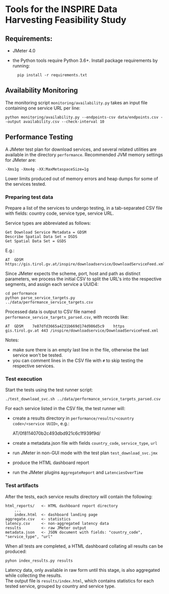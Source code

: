 # Tools for the INSPIRE Data Harvesting Feasibility Study


## Requirements:

- JMeter 4.0

- the Python tools require Python 3.6+. Install package requirements by running:

		pip install -r requirements.txt


## Availability Monitoring

The monitoring script ``monitoring/availability.py`` takes an input file containing one service URL per line:
  
	python monitoring/availability.py --endpoints-csv data/endpoints.csv --output availability.csv --check-interval 10


## Performance Testing

A JMeter test plan for download services, and several related utilities are available in the directory `performance`.
Recommended JVM memory settings for JMeter are:

	-Xms1g -Xmx4g -XX:MaxMetaspaceSize=1g   

Lower limits produced out of memory errors and heap dumps for some of the services tested.


### Preparing test data

Prepare a list of the services to undergo testing, in a tab-separated CSV file with fields: country code, service type, service URL.

Service types are abbreviated as follows:
 
	Get Download Service Metadata = GDSM	
	Describe Spatial Data Set = DSDS
	Get Spatial Data Set = GSDS 

E.g.:
 
	AT	GDSM	https://gis.tirol.gv.at/inspire/downloadservice/DownloadServiceFeed.xml

Since JMeter expects the scheme, port, host and path as distinct parameters, we process the initial CSV to split the URL's into the respective segments, and assign each service a UUID4:

	cd performance	
	python parse_service_targets.py ../data/performance_service_targets.csv

Processed data is output to CSV file named ``performance_service_targets_parsed.csv``, with records like: 

	AT	GDSM	7e87dfd3665a4231b669d174d986d5c9	https	gis.tirol.gv.at	443	/inspire/downloadservice/DownloadServiceFeed.xml
 
Notes:
 - make sure there is an empty last line in the file, otherwise the last service won't be tested.
 - you can comment lines in the CSV file with ``#`` to skip testing the respective services.


### Test execution

Start the tests using the test runner script:
 
	./test_download_svc.sh ../data/performance_service_targets_parsed.csv


For each service listed in the CSV file, the test runner will:
- create a results directory in ``performance/results/<country code>/<service UUID>``, e.g.:


	AT/0f8114070b2c493dbd921c6c1f939f9d/

- create a metadata.json file with fields ``country_code``, ``service_type``, ``url`` 
- run JMeter in non-GUI mode with the test plan ``test_download_svc.jmx``
- produce the HTML dashboard report
- run the JMeter plugins ``AggregateReport`` and ``LatenciesOverTime``


### Test artifacts

After the tests, each service results directory will contain the following:

    html_reports/   <- HTML dashboard report directory
        ...
        index.html  <- dashboard landing page
    aggregate.csv   <- statistics
    latency.csv     <- non-aggregated latency data 
    results         <- raw JMeter output
    metadata.json   <- JSON document with fields: "country_code", "service_type", "url"
	        

When all tests are completed, a HTML dashboard collating all results can be produced: 

	pyhon index_results.py results

Latency data, only available in raw form until this stage, is also aggregated while collecting the results.  	
The output file is ``results/index.html``, which contains statistics for each tested service, grouped by country and service type.
